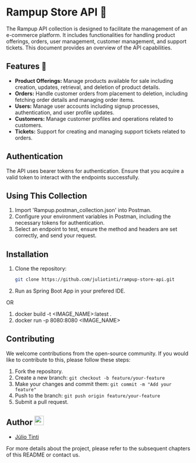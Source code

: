 # Rampup Store API 🚀

The Rampup API collection is designed to facilitate the management of an e-commerce platform. It includes functionalities for handling product offerings, orders, user management, customer management, and support tickets. This document provides an overview of the API capabilities.

## Features 🌟

- **Product Offerings:** Manage products available for sale including creation, updates, retrieval, and deletion of product details.
- **Orders:** Handle customer orders from placement to deletion, including fetching order details and managing order items.
- **Users:** Manage user accounts including signup processes, authentication, and user profile updates.
- **Customers:** Manage customer profiles and operations related to customers.
- **Tickets:** Support for creating and managing support tickets related to orders.

## Authentication

The API uses bearer tokens for authentication. Ensure that you acquire a valid token to interact with the endpoints successfully.

## Using This Collection

1. Import 'Rampup.postman_collection.json' into Postman.
2. Configure your environment variables in Postman, including the necessary tokens for authentication.
3. Select an endpoint to test, ensure the method and headers are set correctly, and send your request.

## Installation

1. Clone the repository:
   ```bash
   git clone https://github.com/juliotinti/rampup-store-api.git
2. Run as Spring Boot App in your prefered IDE.

OR

1. docker build -t <IMAGE_NAME>:latest .
2. docker run -p 8080:8080 <IMAGE_NAME>

## Contributing
We welcome contributions from the open-source community. If you would like to contribute to this, please follow these steps:

1. Fork the repository.
2. Create a new branch: `git checkout -b feature/your-feature`
3. Make your changes and commit them: `git commit -m "Add your feature"`
4. Push to the branch: `git push origin feature/your-feature`
5. Submit a pull request.

## Author <img src="https://content.linkedin.com/content/dam/me/business/en-us/amp/brand-site/v2/bg/LI-Bug.svg.original.svg" width="25" height="25" /> 

- [Júlio Tinti](https://www.linkedin.com/in/juliotinti/)

For more details about the project, please refer to the subsequent chapters of this README or contact us.